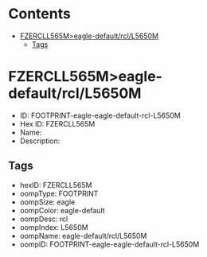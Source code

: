 



Contents
========

* [FZERCLL565M>eagle-default/rcl/L5650M](#fzercll565meagle-defaultrcll5650m)
	* [Tags](#tags)

# FZERCLL565M>eagle-default/rcl/L5650M

- ID: FOOTPRINT-eagle-eagle-default-rcl-L5650M
- Hex ID: FZERCLL565M
- Name: 
- Description: 

## Tags

- hexID: FZERCLL565M
- oompType: FOOTPRINT
- oompSize: eagle
- oompColor: eagle-default
- oompDesc: rcl
- oompIndex: L5650M
- oompName: eagle-default/rcl/L5650M
- oompID: FOOTPRINT-eagle-eagle-default-rcl-L5650M
